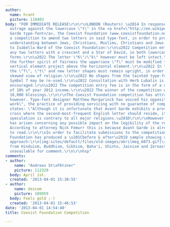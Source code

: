 ```yaml
---
author:
  name: hrant
  picture: 110403
body: "FOR IMMEDIATE RELEASE\r\n\r\nLONDON (Reuters) \u2014 In response to grassroots
  outrage against the lowercase \"t\" in the <a href=\"http://en.wikipedia.org/wiki/ITC_Avant_Garde\">Avant
  Garde type-font</a>, the Coexist Foundation (www.coexistfoundation.net) has launched
  a competition to amend two letters in said type-font, in order to promote better
  understanding between Jews, Christians, Muslims, Christians and Jews.\r\n<!--break-->\r\nAccording
  to Isabella Ward of the Coexist Foundation:\r\n\u2022 Competition entrants may replace
  any two letters with a crescent and a Star of David, in both lowercase and uppercase
  forms.\r\n\u2022 The letter \"K\"/\"k\" however must be left intact.\r\n\u2022 In
  the further spirit of fairness the uppercase \"T\" must be modified to have the
  vertical element project above the horizontal element.\r\n\u2022 In the Italic styles
  the \"T\", \"t\" and new letter shapes must remain upright, in order to avoid a
  skewed view of religion.\r\n\u2022 No shapes from the tainted type-font Bookshelf
  Symbol 7 may be re-used.\r\n\u2022 Consultation with Herb Lubalin is optional but
  encouraged.\r\n\u2022 The competition entry fee is in the form of a modest tithe
  of 10% of year 2012 income.\r\n\u2022 The winner of the competition will be awarded
  10,000 blessings.\r\n\r\nThe Coexist Foundation competition has attracted controversy
  however. Type-font designer Matthew Margarinck has voiced his opposition to \"spec
  work\", the practice of providing servicing with no guarantee of compensation. Margarinck
  states: \"Although it is unfortunate that Avant Garde exhibits a provocative Christian
  cross where the second-most-frequent English letter should reside, it remains that
  speculation is contrary to all major religions.\u201D\r\n\r\nHowever no controversy
  has arisen concerning any possible impact on the legibility of the resultant type-font.
  According to attorney Nick Femurr this is because Avant Garde is already impossible
  to read.\r\n\r\nIn order to facilitate submissions to the competition, the Coexist
  Foundation has produced a \u201Cbefore & after\u201D sample showing one possible
  approach:\r\n[img:sites/default/files/old-images/abrilmeg_6073.gif]\r\n\r\nRepresentatives
  from Hinduism, Buddhism, Sikhism, Baha'i, Shinto, Jainism and Zoroastrianism were
  unavailable for comment.\r\n\r\nhsp"
comments:
- author:
    name: "Andreas St\xF6tzner"
    picture: 112329
  body: April 1st.
  created: '2013-04-01 15:38:55'
- author:
    name: dezcom
    picture: 109959
  body: Fools gold ;-)
  created: '2013-04-01 15:46:53'
date: '2013-04-01 14:54:40'
title: Coexist Foundation Competition

---
```

